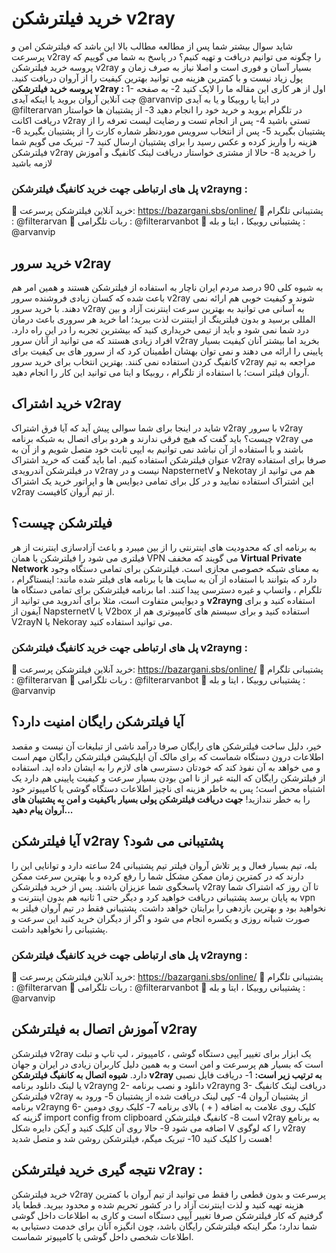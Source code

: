 # خرید فیلترشکن v2ray
شاید سوال بیشتر شما پس از مطالعه مطالب بالا این باشد که فیلترشکن امن و پرسرعت v2ray را چگونه می توانیم دریافت و تهیه کنیم؟
در پاسخ به شما می گوییم که پروسه خرید فیلترشکن v2ray بسیار آسان و فوری است و اصلا نیاز به صرف زمان و پول زیاد نیست و با کمترین هزینه می توانید بهترین کیفیت را از آروان دریافت کنید.
**پروسه خرید فیلترشکن v2ray :**
1- اول از هر کاری این مقاله ما را لایک کنید
2- به صفحه چت آنلاین آروان بروید یا اینکه آیدی @arvanvip در ایتا یا روبیکا و یا به آیدی @filterarvan در تلگرام بروید و خرید خود را انجام دهید
3- از پشتیبان ها خواستار دریافت اکانت v2ray تستی باشید
4- پس از انجام تست و رضایت لیست تعرفه را از پشتیبان بگیرید
5- پس از انتخاب سرویس موردنظر شماره کارت را از پشتیبان بگیرید
6- هزینه را واریز کرده و عکس رسید را برای پشتیبان ارسال کنید
7- تبریک می گویم شما فیلترشکن v2ray را خریدید
8- حالا از مشتری خواستار دریافت لینک کانفیگ و آموزش لازمه باشید

### پل های ارتباطی جهت خرید کانفیگ فیلترشکن v2rayng :

🔴 خرید آنلاین فیلترشکن پرسرعت: https://bazargani.sbs/online/
🔴 پشتیبانی تلگرام : @filterarvan
🔴 ربات تلگرامی : @filterarvanbot
🔴 پشتیبانی روبیکا ، ایتا و بله : @arvanvip

## خرید سرور v2ray
به شیوه کلی 90 درصد مردم ایران ناچار به استفاده از فیلترشکن هستند و همین امر هم باعث شده که کسان زیادی فروشنده سرور v2ray شوند و کیفیت خوبی هم ارائه نمی دهند.
با خرید سرور v2ray به آسانی می توانید به بهترین سرعت اینترنت آزاد و بین المللی برسید و بدون فیلترینگ از اینتنرت لذت ببرید؛ اما خرید هر سروری باعث درمان درد شما نمی شود و باید از تیمی خریداری کنید که بیشترین تجربه را در این راه دارد.
افراد زیادی هستند که می توانید از آنان سرور v2ray بخرید اما بیشتر آنان کیفیت بسیار پایینی را ارائه می دهند و نمی توان بهشان اطمینان کرد که از سرور های بی کیفیت برای کانفیگ کردن استفاده نمی کنند.
بهترین انتخاب برای خرید سرور v2ray مراجعه به تیم آروان فیلتر است؛ با استفاده از تلگرام ، روبیکا و ایتا می توانید این کار را انجام دهید.

## خرید اشتراک v2ray
شاید در اینجا برای شما سوالی پیش آید که آیا فرق اشتراک v2ray با سرور v2ray چیست؟
باید گفت که هیچ فرقی ندارند و هردو برای اتصال به شبکه برنامه v2ray می باشند و با استفاده از آن نباشد نمی توانیم به ایپی ثابت خود متصل شویم و از آن به عنوان فیلترشکن استفاده کنیم.
اما باید گفت که خرید اشتراک v2ray صرفا برای استفاده در فیلترشکن آندرویدی v2ray نیست و در NapsternetV و Nekotay هم می توانید از این اشتراک استفاده نمایید و در کل برای تمامی دیوایس ها و اپراتور خرید یک اشتراک v2ray از تیم آروان کافیست. 

## فیلترشکن چیست؟
به برنامه ای که محدودیت های اینترنتی را از بین میبرد و باعث آزادسازی اینترنت از هر فیلتری می شود را فیلترشکن یا همان VPN می گویند که مخفف **Virtual Private Network** به معنای شبکه خصوصی مجازی است.
فیلترشکن برای تمامی دستگاه وجود دارد که بتوانند با استفاده از آن به سایت ها یا برنامه های فیلتر شده مانند: اینستاگرام ، تلگرام ، واتساپ و غیره دسترسی پیدا کنند.
اما برنامه فیلترشکن برای تمامی دستگاه ها و دیوایس متفاوت است، مثلا برای آندروید می توانید از **v2rayng** استفاده کنید و برای آیفون از NapsternetV یا V2box استفاده کنید و برای سیستم های کامپیوتری هم از V2rayN یا Nekoray می توانید استفاده کنید.

### پل های ارتباطی جهت خرید کانفیگ فیلترشکن v2rayng :

🔴 خرید آنلاین فیلترشکن پرسرعت: https://bazargani.sbs/online/
🔴 پشتیبانی تلگرام : @filterarvan
🔴 ربات تلگرامی : @filterarvanbot
🔴 پشتیبانی روبیکا ، ایتا و بله : @arvanvip

## آیا فیلترشکن رایگان امنیت دارد؟
خیر، دلیل ساخت فیلترشکن های رایگان صرفا درآمد ناشی از تبلیغات آن نیست و مقصد اطلاعات درون دستگاه شماست که برای مالک آن اپلیکیشن فیلترشکن رایگان مهم است و می خواهد به آن نفوذ کند که خودتان دسترسی های لازم را به ایشان داده اید.
استفاده از فیلترشکن رایگان که البته غیر از نا امن بودن بسیار سرعت و کیفیت پایینی هم دارد یک اشتباه محض است؛ پس به خاطر هزینه ای ناچیز اطلاعات دستگاه گوشی یا کامپیوتر خود را به خطر نندازید!
**جهت دریافت فیلترشکن پولی بسیار باکیفیت و امن به پشتیبان های آروان پیام دهید...**

## آیا فیلترشکن v2ray پشتیبانی می شود؟
بله، تیم بسیار فعال و پر تلاش آروان فیلتر تیم پشتیبانی 24 ساعته دارد و توانایی این را دارند که در کمترین زمان ممکن مشکل شما را رفع کرده و با بهترین سرعت ممکن پاسخگوی شما عزیزان باشند.
پس از خرید فیلترشکن v2ray تا آن روز که اشتراک شما به پایان برسد پشتیبانی دریافت خواهید کرد و دیگر حتی 1 ثانیه هم بدون اینترنت و vpn نخواهید بود و بهترین بازدهی را برایتان خواهد داشت.
پشتیبانی فقط در تیم آروان فیلتر به صورت شبانه روزی و یکسره انجام می شود و اگر از دیگران خرید کنید این سرعت و پشتیبانی را نخواهید داشت.

### پل های ارتباطی جهت خرید کانفیگ فیلترشکن v2rayng :

🔴 خرید آنلاین فیلترشکن پرسرعت: https://bazargani.sbs/online/
🔴 پشتیبانی تلگرام : @filterarvan
🔴 ربات تلگرامی : @filterarvanbot
🔴 پشتیبانی روبیکا ، ایتا و بله : @arvanvip

## آموزش اتصال به فیلترشکن v2ray
فیلترشکن v2ray یک ابزار برای تغییر آیپی دستگاه گوشی ، کامپیوتر ، لپ تاپ و تبلت است که بسیار هم پرسرعت و امن است و به همین دلیل کاربران زیادی در ایران و جهان دارد.
**شیوه اتصال به کانفیگ فیلترشکن v2ray به ترتیب زیر است:**
1- دریافت فایل نصبی یا لینک دانلود برنامه v2rayng
2- دانلود و نصب برنامه v2rayng
3- دریافت لینک کانفیگ فیلترشکن v2ray از پشتیبان آروان
4- کپی لینک دریافت شده از پشتیبان
5- ورود به برنامه v2rayng
6- کلیک روی علامت به اضافه ( + ) بالای برنامه
7- کلیک روی دومین گزینه که import config from clipboard است
8- کانفیگ فیلترشکن v2ray به برنامع اضافه می شود
9- حالا روی آن کلیک کنید و آیکن دایره شکل V را که لوگوی v2ray هست را کلیک کنید
10- تبریک میگم، فیلترشکن روشن شد و متصل شدید!

## نتیجه گیری خرید فیلترشکن v2ray :
خرید فیلترشکن v2ray پرسرعت و بدون قطعی را فقط می توانید از تیم آروان با کمترین هزینه تهیه کنید و لذت اینترنت آزاد را در کشور تحریم شده و محدود ببرید.
قطعا یاد گرفتیم که کار فیلترشکن صرفا تغییر آیپی دستگاه است و کاری به اطلاعات داخل گوشی شما ندارد؛ مگر اینکه فیلترشکن رایگان باشد، چون انگیزه آنان برای خدمت دستیابی به اطلاعات شخصی داخل گوشی یا کامپیوتر شماست.

